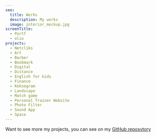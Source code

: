 ```yaml
---
seo:
  title: Works
  description: My works
  image: interior_mockup.jpg
screenTitle:
  - Portf
  - olio
projects:
  - Netcliks
  - Art
  - Barber
  - Bookmark
  - Digital
  - Distance
  - English for kids
  - Finance
  - Keksogram
  - Landscape
  - Match game
  - Personal Trainer Website
  - Photo Filter
  - Sound App
  - Space
---
```

Want to see more my projects, you can see on my [GitHub reposytory](https://github.com/sezardino)